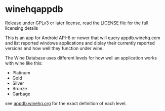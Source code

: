 winehqappdb
===========

Release under GPLv3 or later license, read the 
LICENSE file for the full licensing details

This is an app for Android API-8 or newer
that will query appdb.winehq.com and list
reported windows applications and diplay their
currently reported versions and how well they 
function under wine.

The Wine Database uses different levels for how
well an application works with wine like this:
* Platinum
* Gold
* Silver
* Bronze
* Garbage

see [appdb.winehq.org](https://appdb.winehq.org/help/?sTopic=maintainer_ratings) 
for the exact definition of each level.
